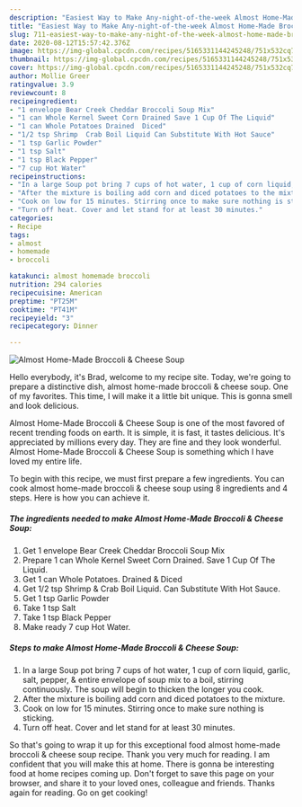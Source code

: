 ```yaml
---
description: "Easiest Way to Make Any-night-of-the-week Almost Home-Made Broccoli &amp;amp; Cheese Soup"
title: "Easiest Way to Make Any-night-of-the-week Almost Home-Made Broccoli &amp;amp; Cheese Soup"
slug: 711-easiest-way-to-make-any-night-of-the-week-almost-home-made-broccoli-and-amp-cheese-soup
date: 2020-08-12T15:57:42.376Z
image: https://img-global.cpcdn.com/recipes/5165331144245248/751x532cq70/almost-home-made-broccoli-cheese-soup-recipe-main-photo.jpg
thumbnail: https://img-global.cpcdn.com/recipes/5165331144245248/751x532cq70/almost-home-made-broccoli-cheese-soup-recipe-main-photo.jpg
cover: https://img-global.cpcdn.com/recipes/5165331144245248/751x532cq70/almost-home-made-broccoli-cheese-soup-recipe-main-photo.jpg
author: Mollie Greer
ratingvalue: 3.9
reviewcount: 8
recipeingredient:
- "1 envelope Bear Creek Cheddar Broccoli Soup Mix"
- "1 can Whole Kernel Sweet Corn Drained Save 1 Cup Of The Liquid"
- "1 can Whole Potatoes Drained  Diced"
- "1/2 tsp Shrimp  Crab Boil Liquid Can Substitute With Hot Sauce"
- "1 tsp Garlic Powder"
- "1 tsp Salt"
- "1 tsp Black Pepper"
- "7 cup Hot Water"
recipeinstructions:
- "In a large Soup pot bring 7 cups of hot water, 1 cup of corn liquid, garlic, salt,  pepper, &amp;  entire envelope of soup mix to a boil, stirring continuously. The soup will begin to thicken the longer you cook."
- "After the mixture is boiling add corn and diced potatoes to the mixture."
- "Cook on low for 15 minutes. Stirring once to make sure nothing is sticking."
- "Turn off heat. Cover and let stand for at least 30 minutes."
categories:
- Recipe
tags:
- almost
- homemade
- broccoli

katakunci: almost homemade broccoli 
nutrition: 294 calories
recipecuisine: American
preptime: "PT25M"
cooktime: "PT41M"
recipeyield: "3"
recipecategory: Dinner

---
```



![Almost Home-Made Broccoli &amp; Cheese Soup](https://img-global.cpcdn.com/recipes/5165331144245248/751x532cq70/almost-home-made-broccoli-cheese-soup-recipe-main-photo.jpg)

Hello everybody, it's Brad, welcome to my recipe site. Today, we're going to prepare a distinctive dish, almost home-made broccoli &amp; cheese soup. One of my favorites. This time, I will make it a little bit unique. This is gonna smell and look delicious.



Almost Home-Made Broccoli &amp; Cheese Soup is one of the most favored of recent trending foods on earth. It is simple, it is fast, it tastes delicious. It's appreciated by millions every day. They are fine and they look wonderful. Almost Home-Made Broccoli &amp; Cheese Soup is something which I have loved my entire life.


To begin with this recipe, we must first prepare a few ingredients. You can cook almost home-made broccoli &amp; cheese soup using 8 ingredients and 4 steps. Here is how you can achieve it.

<!--inarticleads1-->

##### The ingredients needed to make Almost Home-Made Broccoli &amp; Cheese Soup:

1. Get 1 envelope Bear Creek Cheddar Broccoli Soup Mix
1. Prepare 1 can Whole Kernel Sweet Corn Drained. Save 1 Cup Of The Liquid.
1. Get 1 can Whole Potatoes. Drained &amp; Diced
1. Get 1/2 tsp Shrimp &amp; Crab Boil Liquid. Can Substitute With Hot Sauce.
1. Get 1 tsp Garlic Powder
1. Take 1 tsp Salt
1. Take 1 tsp Black Pepper
1. Make ready 7 cup Hot Water.




<!--inarticleads2-->

##### Steps to make Almost Home-Made Broccoli &amp; Cheese Soup:

1. In a large Soup pot bring 7 cups of hot water, 1 cup of corn liquid, garlic, salt,  pepper, &amp;  entire envelope of soup mix to a boil, stirring continuously. The soup will begin to thicken the longer you cook.
1. After the mixture is boiling add corn and diced potatoes to the mixture.
1. Cook on low for 15 minutes. Stirring once to make sure nothing is sticking.
1. Turn off heat. Cover and let stand for at least 30 minutes.




So that's going to wrap it up for this exceptional food almost home-made broccoli &amp; cheese soup recipe. Thank you very much for reading. I am confident that you will make this at home. There is gonna be interesting food at home recipes coming up. Don't forget to save this page on your browser, and share it to your loved ones, colleague and friends. Thanks again for reading. Go on get cooking!
